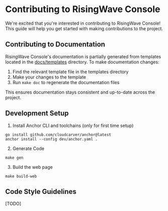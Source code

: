 # Contributing to RisingWave Console

We're excited that you're interested in contributing to RisingWave Console! This guide will help you get started with making contributions to the project.

## Contributing to Documentation

RisingWave Console's documentation is partially generated from templates located in the [docs/templates](docs/templates) directory. To make documentation changes:

1. Find the relevant template file in the templates directory
2. Make your changes to the template
3. Run `make doc` to regenerate the documentation files

This ensures documentation stays consistent and up-to-date across the project.

## Development Setup

1. Install Anchor CLI and toolchains (only for first time setup)

```shell
go install github.com/cloudcarver/anchor@latest
anchor install --config dev/anchor.yaml .
```

2. Generate Code

```shell
make gen
```

3. Build the web page

```shell
make build-web
```

## Code Style Guidelines

[TODO]
